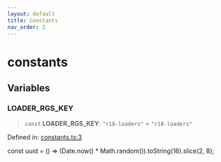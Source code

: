 ```yaml
---
layout: default
title: Constants
nav_order: 2
---
```

# constants

## Variables

### LOADER_RGS_KEY

> `const` **LOADER_RGS_KEY**: `"r18-loaders"` = `"r18-loaders"`

Defined in: [constants.ts:3](https://github.com/react18-tools/turborepo-template/blob/fbde438a2b2686210f71769f2eb7c06f02784693/lib/src/constants.ts#L3)

const uuid = () =\> (Date.now() \* Math.random()).toString(16).slice(2, 8);
